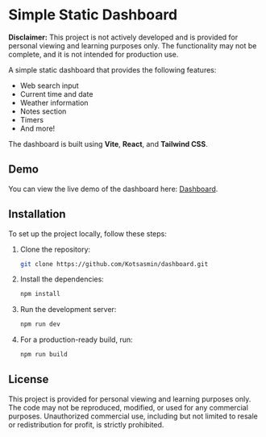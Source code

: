 # Simple Static Dashboard

**Disclaimer:** This project is not actively developed and is provided for personal viewing and learning purposes only. The functionality may not be complete, and it is not intended for production use.

A simple static dashboard that provides the following features:
- Web search input
- Current time and date
- Weather information
- Notes section
- Timers
- And more!

The dashboard is built using **Vite**, **React**, and **Tailwind CSS**.

## Demo

You can view the live demo of the dashboard here: [Dashboard](https://kotsasmindashboard.netlify.app).

## Installation

To set up the project locally, follow these steps:

1. Clone the repository:
   ```bash
   git clone https://github.com/Kotsasmin/dashboard.git
   ```

2. Install the dependencies:
   ```bash
   npm install
   ```

3. Run the development server:
   ```bash
   npm run dev
   ```

4. For a production-ready build, run:
   ```bash
   npm run build
   ```

## License

This project is provided for personal viewing and learning purposes only. The code may not be reproduced, modified, or used for any commercial purposes. Unauthorized commercial use, including but not limited to resale or redistribution for profit, is strictly prohibited.

